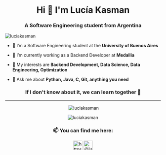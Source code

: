 <h1 align="center">Hi 👋 I'm Lucía Kasman</h1>
<h3 align="center">A Software Engineering student from Argentina</h3>

<p align="left"> <img src="https://komarev.com/ghpvc/?username=luciakasman" alt="luciakasman" /> </p>

- 👯 I’m a Software Engineering student at the **University of Buenos Aires**

- 🔭 I’m currently working as a Backend Developer at **Medallia**

- 🌱 My interests are **Backend Development, Data Science, Data Engineering, Optimization**

- 💬 Ask me about **Python, Java, C, Git, anything you need**

<h3 align="center"> If I don't know about it, we can learn together 🤝 </h3>

---

<p align="center">&nbsp;<img align="center" src="https://github-readme-stats.vercel.app/api?username=luciakasman&show_icons=true&theme=buefy&count_private=true" alt="luciakasman" /></p>

<p align="center"><img align="center" src="https://github-readme-stats.vercel.app/api/top-langs/?username=luciakasman&layout=compact&theme=buefy&count_private=true&langs_count=8" alt="luciakasman" /></p>

 <h3 align="center"> 📫 You can find me here: </h3>
<p align="center">
<a href="https://linkedin.com/in/luciakasman/" target="blank"><img align="center" src="https://cdn.jsdelivr.net/npm/simple-icons@3.0.1/icons/linkedin.svg" alt="https://www.linkedin.com/in/luciakasman/" height="30" width="30" /></a>
<a href="https://twitter.com/@luciakasman" target="blank"><img align="center" src="https://cdn.jsdelivr.net/npm/simple-icons@3.0.1/icons/twitter.svg" alt="@luciakasman" height="30" width="30" /></a>

</p>

